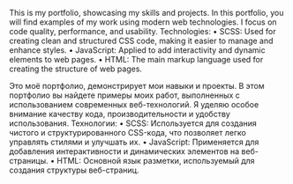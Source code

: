 This is my portfolio, showcasing my skills and projects. In this portfolio, you will find examples of my work using modern web technologies. I focus on code quality, performance, and usability.
Technologies:
• SCSS: Used for creating clean and structured CSS code, making it easier to manage and enhance styles.
• JavaScript: Applied to add interactivity and dynamic elements to web pages.
• HTML: The main markup language used for creating the structure of web pages.

Это моё портфолио, демонстрирует мои навыки и проекты. В этом портфолио вы найдете примеры моих работ, выполненных с использованием современных веб-технологий. Я уделяю особое внимание качеству кода, производительности и удобству использования.
Технологии:
• SCSS: Используется для создания чистого и структурированного CSS-кода, что позволяет легко управлять стилями и улучшать их.
• JavaScript: Применяется для добавления интерактивности и динамических элементов на веб-страницы.
• HTML: Основной язык разметки, используемый для создания структуры веб-страниц.
